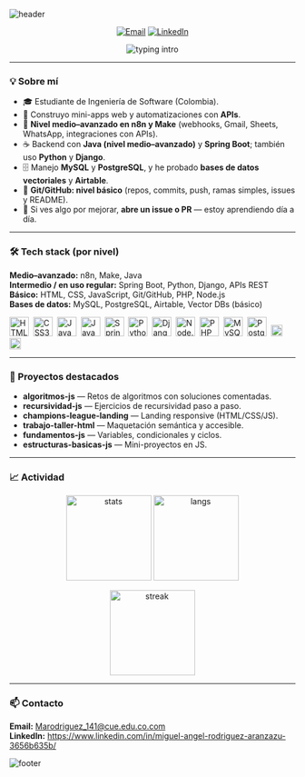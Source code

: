 <!-- Cabecera animada -->
![header](https://capsule-render.vercel.app/api?type=waving&height=180&color=0:1e3a8a,100:22d3ee&text=Miguel%20Rodr%C3%ADguez&fontSize=44&fontColor=ffffff&fontAlignY=34)

<p align="center">
  <a href="mailto:Marodriguez_141@cue.edu.co.com"><img alt="Email" src="https://img.shields.io/badge/Email-Contactar-1e3a8a?style=for-the-badge&logo=gmail&logoColor=white"></a>
  <a href="https://www.linkedin.com/in/miguel-angel-rodriguez-aranzazu-3656b635b/"><img alt="LinkedIn" src="https://img.shields.io/badge/LinkedIn-Perfil-2563eb?style=for-the-badge&logo=linkedin&logoColor=white"></a>
</p>

<p align="center">
  <img src="https://readme-typing-svg.demolab.com?font=Inter&pause=1400&duration=2500&color=22D3EE&center=true&vCenter=true&multiline=true&width=900&height=90&lines=Estudiante+de+Ingenier%C3%ADa+de+Software;HTML%2FCSS%20%E2%80%A2%20JavaScript%20%E2%80%A2%20Java%2FSpring%20Boot%20%E2%80%A2%20Python;Django%20%E2%80%A2%20APIs%20REST%20%E2%80%A2%20n8n%20%26%20Make%20%E2%80%A2%20MySQL%2FPostgreSQL" alt="typing intro">
</p>

---

### 💡 Sobre mí
- 🎓 Estudiante de Ingeniería de Software (Colombia).
- 🧩 Construyo mini-apps web y automatizaciones con **APIs**.
- 🤖 **Nivel medio–avanzado en n8n y Make** (webhooks, Gmail, Sheets, WhatsApp, integraciones con APIs).
- ☕ Backend con **Java (nivel medio–avanzado)** y **Spring Boot**; también uso **Python** y **Django**.
- 🗄️ Manejo **MySQL** y **PostgreSQL**, y he probado **bases de datos vectoriales** y **Airtable**.
- 🧰 **Git/GitHub: nivel básico** (repos, commits, push, ramas simples, issues y README).
- 🙌 Si ves algo por mejorar, **abre un issue o PR** — estoy aprendiendo día a día.

---

### 🛠️ Tech stack (por nivel)
**Medio–avanzado:** n8n, Make, Java  
**Intermedio / en uso regular:** Spring Boot, Python, Django, APIs REST  
**Básico:** HTML, CSS, JavaScript, Git/GitHub, PHP, Node.js  
**Bases de datos:** MySQL, PostgreSQL, Airtable, Vector DBs (básico)

<p align="left">
  <img src="https://cdn.jsdelivr.net/gh/devicons/devicon/icons/html5/html5-original.svg" height="34" title="HTML5"/>&nbsp;
  <img src="https://cdn.jsdelivr.net/gh/devicons/devicon/icons/css3/css3-original.svg" height="34" title="CSS3"/>&nbsp;
  <img src="https://cdn.jsdelivr.net/gh/devicons/devicon/icons/javascript/javascript-original.svg" height="34" title="JavaScript"/>&nbsp;
  <img src="https://cdn.jsdelivr.net/gh/devicons/devicon/icons/java/java-original.svg" height="34" title="Java"/>&nbsp;
  <img src="https://cdn.jsdelivr.net/gh/devicons/devicon/icons/spring/spring-original.svg" height="34" title="Spring Boot"/>&nbsp;
  <img src="https://cdn.jsdelivr.net/gh/devicons/devicon/icons/python/python-original.svg" height="34" title="Python"/>&nbsp;
  <img src="https://cdn.jsdelivr.net/gh/devicons/devicon/icons/django/django-plain.svg" height="34" title="Django"/>&nbsp;
  <img src="https://cdn.jsdelivr.net/gh/devicons/devicon/icons/nodejs/nodejs-original.svg" height="34" title="Node.js"/>&nbsp;
  <img src="https://cdn.jsdelivr.net/gh/devicons/devicon/icons/php/php-original.svg" height="34" title="PHP (básico)"/>&nbsp;
  <img src="https://cdn.jsdelivr.net/gh/devicons/devicon/icons/mysql/mysql-original.svg" height="34" title="MySQL"/>&nbsp;
  <img src="https://cdn.jsdelivr.net/gh/devicons/devicon/icons/postgresql/postgresql-original.svg" height="34" title="PostgreSQL"/>&nbsp;
  <img src="https://img.shields.io/badge/Airtable-Databases-18b6f6?style=flat&logo=airtable&logoColor=white" height="20" title="Airtable"/>&nbsp;
  <img src="https://img.shields.io/badge/Vector%20DB-B%C3%A1sico-0ea5e9?style=flat" height="20" title="Vector DB"/>
</p>

---

### 📌 Proyectos destacados
- **algoritmos-js** — Retos de algoritmos con soluciones comentadas.
- **recursividad-js** — Ejercicios de recursividad paso a paso.
- **champions-league-landing** — Landing responsive (HTML/CSS/JS).
- **trabajo-taller-html** — Maquetación semántica y accesible.
- **fundamentos-js** — Variables, condicionales y ciclos.
- **estructuras-basicas-js** — Mini-proyectos en JS.

---

### 📈 Actividad
<p align="center">
  <img src="https://github-readme-stats.vercel.app/api?username=miguel2607&show_icons=true&theme=tokyonight&hide_border=true" height="150" alt="stats"/>
  <img src="https://github-readme-stats.vercel.app/api/top-langs/?username=miguel2607&layout=compact&theme=tokyonight&hide_border=true" height="150" alt="langs"/>
</p>
<p align="center">
  <img src="https://streak-stats.demolab.com?user=miguel2607&theme=tokyonight&hide_border=true" height="150" alt="streak"/>
</p>

---

### 📫 Contacto
**Email:** Marodriguez_141@cue.edu.co.com  
**LinkedIn:** https://www.linkedin.com/in/miguel-angel-rodriguez-aranzazu-3656b635b/

<!-- Pie de página animado -->
![footer](https://capsule-render.vercel.app/api?type=waving&height=120&section=footer&color=0:1e3a8a,100:22d3ee)
